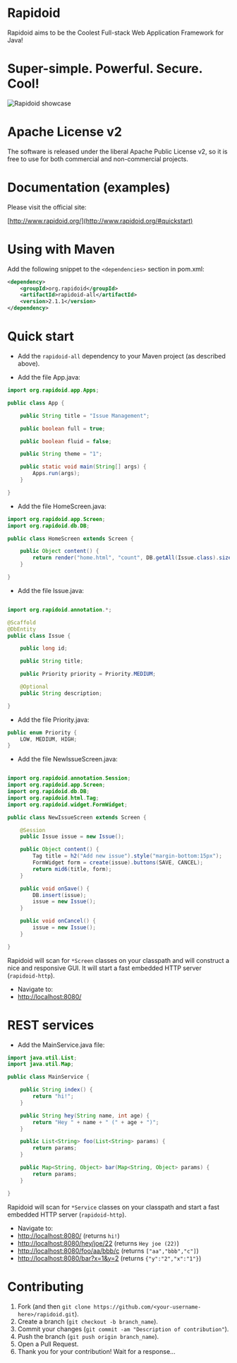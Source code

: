 Rapidoid
========

Rapidoid aims to be the Coolest Full-stack Web Application Framework for Java!

# Super-simple. Powerful. Secure. Cool! #

![Rapidoid showcase](http://www.rapidoid.org/showcase.gif)

# Apache License v2

The software is released under the liberal Apache Public License v2, so it is free to use for both commercial and non-commercial projects.

# Documentation (examples)

Please visit the official site:

[http://www.rapidoid.org/](http://www.rapidoid.org/#quickstart)

# Using with Maven

Add the following snippet to the `<dependencies>` section in pom.xml:

```xml
<dependency>
    <groupId>org.rapidoid</groupId>
    <artifactId>rapidoid-all</artifactId>
    <version>2.1.1</version>
</dependency>
```

# Quick start

* Add the `rapidoid-all` dependency to your Maven project (as described above).

* Add the file App.java:
 
```java
import org.rapidoid.app.Apps;

public class App {

	public String title = "Issue Management";

	public boolean full = true;

	public boolean fluid = false;

	public String theme = "1";

	public static void main(String[] args) {
		Apps.run(args);
	}

}
```

* Add the file HomeScreen.java:
 
```java
import org.rapidoid.app.Screen;
import org.rapidoid.db.DB;

public class HomeScreen extends Screen {

	public Object content() {
		return render("home.html", "count", DB.getAll(Issue.class).size());
	}

}
```

* Add the file Issue.java:
 
```java

import org.rapidoid.annotation.*;

@Scaffold
@DbEntity
public class Issue {

	public long id;

	public String title;

	public Priority priority = Priority.MEDIUM;

	@Optional
	public String description;

}
```

* Add the file Priority.java:
 
```java
public enum Priority {
	LOW, MEDIUM, HIGH;
}

```

* Add the file NewIssueScreen.java:
 
```java

import org.rapidoid.annotation.Session;
import org.rapidoid.app.Screen;
import org.rapidoid.db.DB;
import org.rapidoid.html.Tag;
import org.rapidoid.widget.FormWidget;

public class NewIssueScreen extends Screen {

	@Session
	public Issue issue = new Issue();

	public Object content() {
		Tag title = h2("Add new issue").style("margin-bottom:15px");
		FormWidget form = create(issue).buttons(SAVE, CANCEL);
		return mid6(title, form);
	}

	public void onSave() {
		DB.insert(issue);
		issue = new Issue();
	}

	public void onCancel() {
		issue = new Issue();
	}

}
```

Rapidoid will scan for `*Screen` classes on your classpath and will construct a nice and responsive GUI. It will start a fast embedded HTTP server (`rapidoid-http`).

* Navigate to:
 * [http://localhost:8080/](http://localhost:8080/)

# REST services

* Add the MainService.java file:
 
```java
import java.util.List;
import java.util.Map;

public class MainService {

    public String index() {
        return "hi!";
    }

    public String hey(String name, int age) {
        return "Hey " + name + " (" + age + ")";
    }

    public List<String> foo(List<String> params) {
        return params;
    }

    public Map<String, Object> bar(Map<String, Object> params) {
        return params;
    }

}
```

Rapidoid will scan for `*Service` classes on your classpath and start a fast embedded HTTP server (`rapidoid-http`).

* Navigate to:
 * [http://localhost:8080/](http://localhost:8080/) (returns `hi!`)
 * [http://localhost:8080/hey/joe/22](http://localhost:8080/hey/joe/22) (returns `Hey joe (22)`)
 * [http://localhost:8080/foo/aa/bbb/c](http://localhost:8080/foo/aa/bbb/c) (returns `["aa","bbb","c"]`)
 * [http://localhost:8080/bar?x=1&y=2](http://localhost:8080/bar?x=1&y=2) (returns `{"y":"2","x":"1"}`)

# Contributing

1. Fork (and then `git clone https://github.com/<your-username-here>/rapidoid.git`).
2. Create a branch (`git checkout -b branch_name`).
3. Commit your changes (`git commit -am "Description of contribution"`).
4. Push the branch (`git push origin branch_name`).
5. Open a Pull Request.
6. Thank you for your contribution! Wait for a response...

